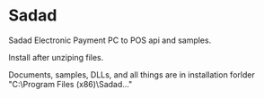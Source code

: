 # Sadad
Sadad Electronic Payment PC to POS api and samples.

Install after unziping files.

Documents, samples, DLLs, and all things are in installation forlder "C:\Program Files (x86)\Sadad\..."
